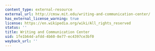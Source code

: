 ```yaml
---
content_type: external-resource
external_url: http://cmsw.mit.edu/writing-and-communication-center/
has_external_license_warning: true
license: https://en.wikipedia.org/wiki/All_rights_reserved
status: ''
title: Writing and Communication Center
uid: 1fe1b64d-afdd-4b60-8e77-ec4397ce3bf0
wayback_url: ''
---
```

